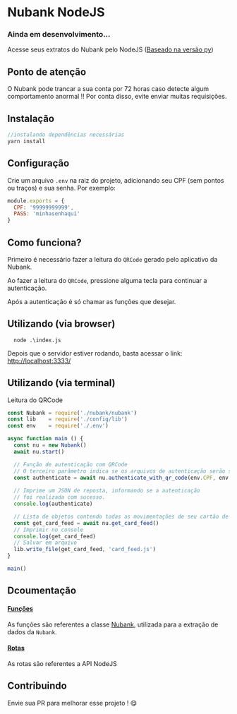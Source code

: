 # Nubank NodeJS 

### Ainda em desenvolvimento...

Acesse seus extratos do Nubank pelo NodeJS ([Baseado na versão py](https://github.com/andreroggeri/pynubank))

## Ponto de atenção
O Nubank pode trancar a sua conta por 72 horas caso detecte algum comportamento anormal !!
Por conta disso, evite enviar muitas requisições. 

## Instalação

```js
//instalando dependências necessárias
yarn install
```

## Configuração
Crie um arquivo `.env` na raiz do projeto, adicionando seu CPF (sem pontos ou traços) e sua senha. Por exemplo:
```js
module.exports = {
  CPF: '99999999999',
  PASS: 'minhasenhaqui'
}
```

## Como funciona?

Primeiro é necessário fazer a leitura do `QRCode` gerado pelo aplicativo da Nubank.

Ao fazer a leitura do `QRCode`, pressione alguma tecla para continuar a autenticação.

Após a autenticação é só chamar as funções que desejar.

## Utilizando (via browser)

```
  node .\index.js
```

Depois que o servidor estiver rodando, basta acessar o link: [http://localhost:3333/](http://localhost:3333/)


## Utilizando (via terminal)

Leitura do QRCode

```js
const Nubank = require('./nubank/nubank')
const lib    = require('./config/lib')
const env    = require('./.env')

async function main () {
  const nu = new Nubank()
  await nu.start()

  // Função de autenticação com QRCode
  // O terceiro parâmetro indica se os arquivos de autenticação serão salvos
  const authenticate = await nu.authenticate_with_qr_code(env.CPF, env.PASS, true)
  
  // Imprime um JSON de reposta, informando se a autenticação
  // foi realizada com sucesso.
  console.log(authenticate)

  // Lista de objetos contendo todas as movimentações de seu cartão de crédito
  const get_card_feed = await nu.get_card_feed()
  // Imprimir no console
  console.log(get_card_feed)
  // Salvar em arquivo
  lib.write_file(get_card_feed, 'card_feed.js')
}

main()
```

## Dcoumentação

#### [Funções](https://github.com/thiagormagalhaes/nubank-nodejs/blob/master/doc/function.md)

As funções são referentes a classe [Nubank](https://github.com/thiagormagalhaes/nubank-nodejs/blob/master/nubank/nubank.js), utilizada para a extração de dados da `Nubank`.

#### [Rotas](https://github.com/thiagormagalhaes/nubank-nodejs/blob/master/doc/routes.md)

As rotas são referentes a API NodeJS

## Contribuindo

Envie sua PR para melhorar esse projeto ! 😋
